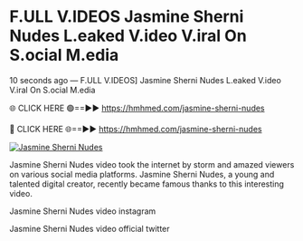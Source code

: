 # F.ULL V.IDEOS Jasmine Sherni Nudes L.eaked V.ideo V.iral On S.ocial M.edia

10 seconds ago — F.ULL V.IDEOS] Jasmine Sherni Nudes L.eaked V.ideo V.iral On S.ocial M.edia

🌐 CLICK HERE 🟢==►► https://hmhmed.com/jasmine-sherni-nudes

🔴 CLICK HERE 🌐==►► https://hmhmed.com/jasmine-sherni-nudes

[![Jasmine Sherni Nudes](https://i.imgur.com/dJHk4Zq.gif)](https://hmhmed.com/jasmine-sherni-nudes)

Jasmine Sherni Nudes video took the internet by storm and amazed viewers on various social media platforms. Jasmine Sherni Nudes, a young and talented digital creator, recently became famous thanks to this interesting video.

Jasmine Sherni Nudes video instagram

Jasmine Sherni Nudes video official twitter